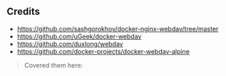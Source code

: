 ## Credits

* https://github.com/sashgorokhov/docker-nginx-webdav/tree/master
* https://github.com/uGeek/docker-webdav
* https://github.com/duxlong/webdav
* https://github.com/docker-projects/docker-webdav-alpine

> Covered them here: 